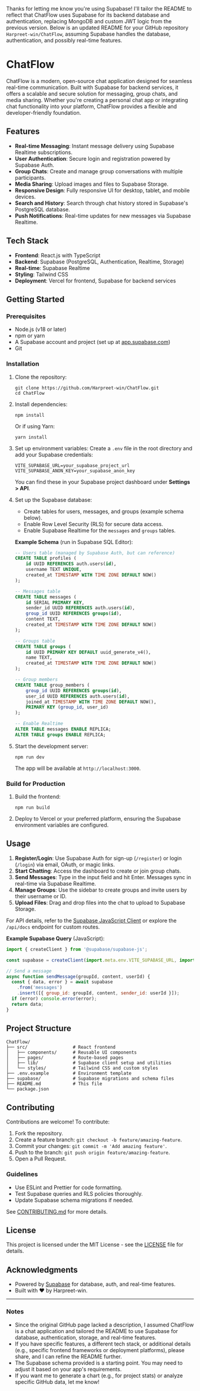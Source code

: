 Thanks for letting me know you're using Supabase! I'll tailor the README to reflect that ChatFlow uses Supabase for its backend database and authentication, replacing MongoDB and custom JWT logic from the previous version. Below is an updated README for your GitHub repository `Harpreet-win/ChatFlow`, assuming Supabase handles the database, authentication, and possibly real-time features.

# ChatFlow


ChatFlow is a modern, open-source chat application designed for seamless real-time communication. Built with Supabase for backend services, it offers a scalable and secure solution for messaging, group chats, and media sharing. Whether you're creating a personal chat app or integrating chat functionality into your platform, ChatFlow provides a flexible and developer-friendly foundation.

## Features

- **Real-time Messaging**: Instant message delivery using Supabase Realtime subscriptions.
- **User Authentication**: Secure login and registration powered by Supabase Auth.
- **Group Chats**: Create and manage group conversations with multiple participants.
- **Media Sharing**: Upload images and files to Supabase Storage.
- **Responsive Design**: Fully responsive UI for desktop, tablet, and mobile devices.
- **Search and History**: Search through chat history stored in Supabase's PostgreSQL database.
- **Push Notifications**: Real-time updates for new messages via Supabase Realtime.

## Tech Stack

- **Frontend**: React.js with TypeScript
- **Backend**: Supabase (PostgreSQL, Authentication, Realtime, Storage)
- **Real-time**: Supabase Realtime
- **Styling**: Tailwind CSS
- **Deployment**: Vercel for frontend, Supabase for backend services

## Getting Started

### Prerequisites

- Node.js (v18 or later)
- npm or yarn
- A Supabase account and project (set up at [app.supabase.com](https://app.supabase.com))
- Git

### Installation

1. Clone the repository:
   ```
   git clone https://github.com/Harpreet-win/ChatFlow.git
   cd ChatFlow
   ```

2. Install dependencies:
   ```
   npm install
   ```
   Or if using Yarn:
   ```
   yarn install
   ```

3. Set up environment variables:
   Create a `.env` file in the root directory and add your Supabase credentials:
   ```
   VITE_SUPABASE_URL=your_supabase_project_url
   VITE_SUPABASE_ANON_KEY=your_supabase_anon_key
   ```

   You can find these in your Supabase project dashboard under **Settings > API**.

4. Set up the Supabase database:
   - Create tables for users, messages, and groups (example schema below).
   - Enable Row Level Security (RLS) for secure data access.
   - Enable Supabase Realtime for the `messages` and `groups` tables.

   **Example Schema** (run in Supabase SQL Editor):
   ```sql
   -- Users table (managed by Supabase Auth, but can reference)
   CREATE TABLE profiles (
       id UUID REFERENCES auth.users(id),
       username TEXT UNIQUE,
       created_at TIMESTAMP WITH TIME ZONE DEFAULT NOW()
   );

   -- Messages table
   CREATE TABLE messages (
       id SERIAL PRIMARY KEY,
       sender_id UUID REFERENCES auth.users(id),
       group_id UUID REFERENCES groups(id),
       content TEXT,
       created_at TIMESTAMP WITH TIME ZONE DEFAULT NOW()
   );

   -- Groups table
   CREATE TABLE groups (
       id UUID PRIMARY KEY DEFAULT uuid_generate_v4(),
       name TEXT,
       created_at TIMESTAMP WITH TIME ZONE DEFAULT NOW()
   );

   -- Group members
   CREATE TABLE group_members (
       group_id UUID REFERENCES groups(id),
       user_id UUID REFERENCES auth.users(id),
       joined_at TIMESTAMP WITH TIME ZONE DEFAULT NOW(),
       PRIMARY KEY (group_id, user_id)
   );

   -- Enable Realtime
   ALTER TABLE messages ENABLE REPLICA;
   ALTER TABLE groups ENABLE REPLICA;
   ```

5. Start the development server:
   ```
   npm run dev
   ```
   The app will be available at `http://localhost:3000`.

### Build for Production

1. Build the frontend:
   ```
   npm run build
   ```

2. Deploy to Vercel or your preferred platform, ensuring the Supabase environment variables are configured.

## Usage

1. **Register/Login**: Use Supabase Auth for sign-up (`/register`) or login (`/login`) via email, OAuth, or magic links.
2. **Start Chatting**: Access the dashboard to create or join group chats.
3. **Send Messages**: Type in the input field and hit Enter. Messages sync in real-time via Supabase Realtime.
4. **Manage Groups**: Use the sidebar to create groups and invite users by their username or ID.
5. **Upload Files**: Drag and drop files into the chat to upload to Supabase Storage.

For API details, refer to the [Supabase JavaScript Client](https://supabase.com/docs/reference/javascript) or explore the `/api/docs` endpoint for custom routes.

**Example Supabase Query** (JavaScript):
```javascript
import { createClient } from '@supabase/supabase-js';

const supabase = createClient(import.meta.env.VITE_SUPABASE_URL, import.meta.env.VITE_SUPABASE_ANON_KEY);

// Send a message
async function sendMessage(groupId, content, userId) {
  const { data, error } = await supabase
    .from('messages')
    .insert([{ group_id: groupId, content, sender_id: userId }]);
  if (error) console.error(error);
  return data;
}
```

## Project Structure

```
ChatFlow/
├── src/                 # React frontend
│   ├── components/      # Reusable UI components
│   ├── pages/           # Route-based pages
│   ├── lib/             # Supabase client setup and utilities
│   └── styles/          # Tailwind CSS and custom styles
├── .env.example         # Environment template
├── supabase/            # Supabase migrations and schema files
├── README.md            # This file
└── package.json
```

## Contributing

Contributions are welcome! To contribute:

1. Fork the repository.
2. Create a feature branch: `git checkout -b feature/amazing-feature`.
3. Commit your changes: `git commit -m 'Add amazing feature'`.
4. Push to the branch: `git push origin feature/amazing-feature`.
5. Open a Pull Request.

### Guidelines
- Use ESLint and Prettier for code formatting.
- Test Supabase queries and RLS policies thoroughly.
- Update Supabase schema migrations if needed.

See [CONTRIBUTING.md](CONTRIBUTING.md) for more details.

## License

This project is licensed under the MIT License - see the [LICENSE](LICENSE) file for details.

## Acknowledgments

- Powered by [Supabase](https://supabase.com) for database, auth, and real-time features.
- Built with ❤️ by Harpreet-win.

---

### Notes
- Since the original GitHub page lacked a description, I assumed ChatFlow is a chat application and tailored the README to use Supabase for database, authentication, storage, and real-time features.
- If you have specific features, a different tech stack, or additional details (e.g., specific frontend frameworks or deployment platforms), please share, and I can refine the README further.
- The Supabase schema provided is a starting point. You may need to adjust it based on your app's requirements.
- If you want me to generate a chart (e.g., for project stats) or analyze specific GitHub data, let me know!
